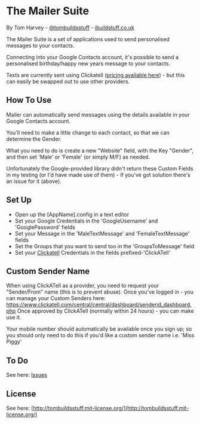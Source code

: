The Mailer Suite
=============
By Tom Harvey - [@tombuildsstuff](http://twitter.com/tombuildsstuff) - [ibuildstuff.co.uk](http://ibuildstuff.co.uk)

The Mailer Suite is a set of applications used to send personalised messages to your contacts.

Connecting into your Google Contacts account, it's possible to send a personalised birthday/happy new years message to your contacts.

Texts are currently sent using Clickatell ([pricing available here](http://www.clickatell.com/pricing/message_cost.php)) - but this can easily be swapped out to use other providers.

How To Use
-------

Mailer can automatically send messages using the details available in your Google Contacts account.

You'll need to make a little change to each contact, so that we can determine the Gender.

What you need to do is create a new "Website" field, with the Key "Gender", and then set 'Male' or 'Female' (or simply M/F) as needed.

Unfortunately the Google-provided library didn't return these Custom Fields in my testing (or I'd have made use of them) - if you've got solution there's an issue for it (above).


Set Up
-------
*  Open up the [AppName].config in a text editor
*  Set your Google Credentials in the 'GoogleUsername' and 'GooglePassword' fields
*  Set your Message in the 'MaleTextMessage' and 'FemaleTextMessage' fields
*  Set the Groups that you want to send too in the 'GroupsToMessage' field
*  Set your [Clickatell](http://www.clickatell.com) Credentials in the fields prefixed-'ClickATell'


Custom Sender Name
-------
When using ClickATell as a provider, you need to request your "Sender/From" name (this is to prevent abuse).
Once you've logged in - you can manage your Custom Senders here: https://www.clickatell.com/central/central/dashboard/senderid_dashboard.php
Once approved by ClickATell (normally within 24 hours) - you can make use it.


Your mobile number should automatically be available once you sign up; so you should only need to do this if you'd like a custom sender name i.e. 'Miss Piggy'


To Do
-------

See here: [Issues](http://github.com/tombuildsstuff/Mailer/issues)

License
-------
See here: [http://tombuildsstuff.mit-license.org/](http://tombuildsstuff.mit-license.org/)